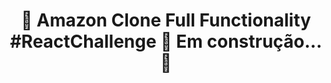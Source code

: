 <h1 align="center"> 
	🚧  Amazon Clone Full Functionality #ReactChallenge 🚀 Em construção...  🚧
</h1>
